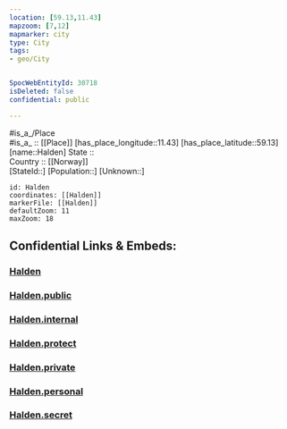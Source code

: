 ```yaml
---
location: [59.13,11.43] 
mapzoom: [7,12] 
mapmarker: city 
type: City
tags:
- geo/City


SpocWebEntityId: 30718
isDeleted: false
confidential: public

---
```

#is_a_/Place  
#is_a_ :: [[Place]] 
[has_place_longitude::11.43] 
[has_place_latitude::59.13] 
[name::Halden] 
State ::  
Country :: [[Norway]]  
[StateId::] 
[Population::] 
[Unknown::] 


```leaflet
id: Halden
coordinates: [[Halden]] 
markerFile: [[Halden]] 
defaultZoom: 11 
maxZoom: 18
```


## Confidential Links & Embeds: 

### [Halden](/_Standards/Earth/Continent/Europe/Europe~North/Norway/Counties~Norway/Østfold/City/Halden.md) 

### [Halden.public](/_public/Earth/Continent/Europe/Europe~North/Norway/Counties~Norway/Østfold/City/Halden.public.md) 

### [Halden.internal](/_internal/Earth/Continent/Europe/Europe~North/Norway/Counties~Norway/Østfold/City/Halden.internal.md) 

### [Halden.protect](/_protect/Earth/Continent/Europe/Europe~North/Norway/Counties~Norway/Østfold/City/Halden.protect.md) 

### [Halden.private](/_private/Earth/Continent/Europe/Europe~North/Norway/Counties~Norway/Østfold/City/Halden.private.md) 

### [Halden.personal](/_personal/Earth/Continent/Europe/Europe~North/Norway/Counties~Norway/Østfold/City/Halden.personal.md) 

### [Halden.secret](/_secret/Earth/Continent/Europe/Europe~North/Norway/Counties~Norway/Østfold/City/Halden.secret.md)


